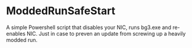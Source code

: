 # ModdedRunSafeStart
A simple Powershell script that disables your NIC, runs bg3.exe and re-enables NIC. Just in case to preven an update from screwing up a heavily modded run.
